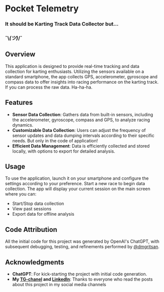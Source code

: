 # Pocket Telemetry 
### It should be Karting Track Data Collector but...
### ¯\\_(ツ)_/¯

## Overview
This application is designed to provide real-time tracking and data collection for karting enthusiasts. Utilizing the sensors available on a standard smartphone, the app collects GPS, accelerometer, gyroscope and compass data to offer insights into racing performance on the karting track. If you can process the raw data. Ha-ha-ha.

## Features
- **Sensor Data Collection**: Gathers data from built-in sensors, including the accelerometer, gyroscope, compass and GPS, to analyze racing dynamics.
- **Customizable Data Collection**: Users can adjust the frequency of sensor updates and data dumping intervals according to their specific needs. But only in the code of application!
- **Efficient Data Management**: Data is efficiently collected and stored locally, with options to export for detailed analysis.

## Usage
To use the application, launch it on your smartphone and configure the settings according to your preference. Start a new race to begin data collection. The app will display your current session on the main screen where you can:
- Start/Stop data collection
- View past sessions
- Export data for offline analysis

## Code Attribution
All the initial code for this project was generated by OpenAI's ChatGPT, with subsequent debugging, testing, and refinements performed by [@dmgritsan](https://github.com/dmgritsan).

## Acknowledgments
- **ChatGPT**: For kick-starting the project with initial code generation.
- **My [TG-chanel](https://t.me/fullstackmanager) and [LinkedIn](https://www.linkedin.com/in/dmgritsan/)**: Thanks to everyone who read the posts about this project in my social media channels
